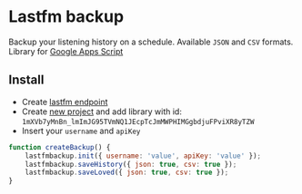 # Lastfm backup
Backup your listening history on a schedule. Available `JSON` and `CSV` formats. Library for [Google Apps Script](https://developers.google.com/apps-script)

## Install
- Create [lastfm endpoint](https://www.last.fm/api/account/create)
- Create [new project](https://script.google.com/home/my) and add library with id: `1mXVb7yMnBn_lmImJG95TVmNQ1JEcpTcJmMWPHIMGgbdjuFPviXR8yTZW`
- Insert your `username` and `apiKey`

```js
function createBackup() {
    lastfmbackup.init({ username: 'value', apiKey: 'value' });
    lastfmbackup.saveHistory({ json: true, csv: true });
    lastfmbackup.saveLoved({ json: true, csv: true });
}
```
